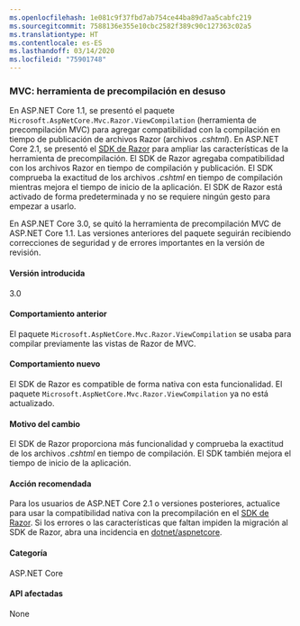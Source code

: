 ```yaml
---
ms.openlocfilehash: 1e081c9f37fbd7ab754ce44ba89d7aa5cabfc219
ms.sourcegitcommit: 7588136e355e10cbc2582f389c90c127363c02a5
ms.translationtype: HT
ms.contentlocale: es-ES
ms.lasthandoff: 03/14/2020
ms.locfileid: "75901748"
---
```

### <a name="mvc-precompilation-tool-deprecated"></a>MVC: herramienta de precompilación en desuso

En ASP.NET Core 1.1, se presentó el paquete `Microsoft.AspNetCore.Mvc.Razor.ViewCompilation` (herramienta de precompilación MVC) para agregar compatibilidad con la compilación en tiempo de publicación de archivos Razor (archivos *.cshtml*). En ASP.NET Core 2.1, se presentó el [SDK de Razor](/aspnet/core/razor-pages/sdk?view=aspnetcore-2.1) para ampliar las características de la herramienta de precompilación. El SDK de Razor agregaba compatibilidad con los archivos Razor en tiempo de compilación y publicación. El SDK comprueba la exactitud de los archivos *.cshtml* en tiempo de compilación mientras mejora el tiempo de inicio de la aplicación. El SDK de Razor está activado de forma predeterminada y no se requiere ningún gesto para empezar a usarlo.

En ASP.NET Core 3.0, se quitó la herramienta de precompilación MVC de ASP.NET Core 1.1. Las versiones anteriores del paquete seguirán recibiendo correcciones de seguridad y de errores importantes en la versión de revisión.

#### <a name="version-introduced"></a>Versión introducida

3.0

#### <a name="old-behavior"></a>Comportamiento anterior

El paquete `Microsoft.AspNetCore.Mvc.Razor.ViewCompilation` se usaba para compilar previamente las vistas de Razor de MVC.

#### <a name="new-behavior"></a>Comportamiento nuevo

El SDK de Razor es compatible de forma nativa con esta funcionalidad. El paquete `Microsoft.AspNetCore.Mvc.Razor.ViewCompilation` ya no está actualizado.

#### <a name="reason-for-change"></a>Motivo del cambio

El SDK de Razor proporciona más funcionalidad y comprueba la exactitud de los archivos *.cshtml* en tiempo de compilación. El SDK también mejora el tiempo de inicio de la aplicación.

#### <a name="recommended-action"></a>Acción recomendada

Para los usuarios de ASP.NET Core 2.1 o versiones posteriores, actualice para usar la compatibilidad nativa con la precompilación en el [SDK de Razor](/aspnet/core/razor-pages/sdk?view=aspnetcore-3.0). Si los errores o las características que faltan impiden la migración al SDK de Razor, abra una incidencia en [dotnet/aspnetcore](https://github.com/dotnet/aspnetcore/issues).

#### <a name="category"></a>Categoría

ASP.NET Core

#### <a name="affected-apis"></a>API afectadas

None

<!-- 

### Affected APIs

Not detectable via API analysis

-->
